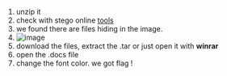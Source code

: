 1. unzip it
2. check with stego online [tools](https://aperisolve.fr/)
3. we found there are files hiding in the image.
4. ![image](https://user-images.githubusercontent.com/59368650/139045611-dc38b683-7389-46a2-bb8c-cf8fca0d9bff.png)
5. download the files, extract the .tar or just open it with **winrar** 
6. open the .docs file
7. change the font color. we got flag !
